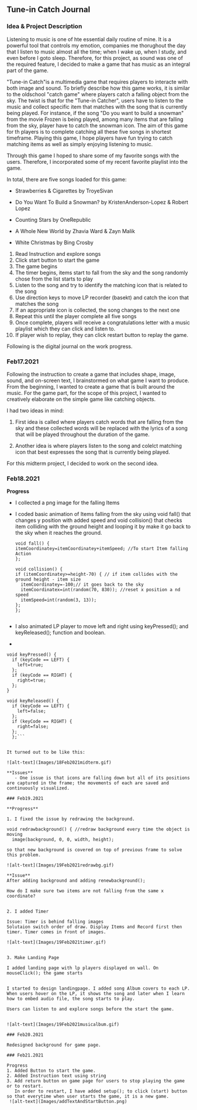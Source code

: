 ## Tune-in Catch Journal

### Idea & Project Description 

Listening to music is one of hte essential daily routine of mine. It is a powerful tool that controls my emotion, companies me thorughout the day that I listen to music almost all the time; when I wake up, when I study, and even before I goto sleep. Therefore, for this project, as sound was one of the required feature, I decided to make a game that has music as an integral part of the game. 

"Tune-in Catch"is a multimedia game that requires players to interacte with both image and sound. To briefly describe how this game works, it is similar to the oldschool "catch game" where players catch a falling object from the sky. The twist is that for the "Tune-in Catcher", users have to listen to the music and collect specific item that matches with the song that is currently being played. For instance, if the song "Do you want to build a snowman" from the movie Frozen is being played, among many items that are falling from the sky, player have to catch the snowman icon. The aim of this game for th players is to complete catching all these five songs in shortest timeframe. Playing this game, I hope players have fun trying to catch matching items as well as simply enjoying listening to music. 

Through this game I hoped to share some of my favorite songs with the users. Therefore, I incorporated some of my recent favorite playlist into the game. 

In total, there are five songs loaded for this game: 

- Strawberries & Cigarettes by TroyeSivan

- Do You Want To Build a Snowman? by KristenAnderson-Lopez & Robert Lopez

- Counting Stars by OneRepublic

- A Whole New World by Zhavia Ward & Zayn Malik

- White Christmas by Bing Crosby

<This is the manual on how Tune-in Catch is structured>
   
1. Read Instruction and explore songs
2. Click start button to start the game
3. The game begins 
4. The timer begins, items start to fall from the sky and the song randomly chose from the list starts to play
5. Listen to the song and try to identify the matching icon that is related to the song
6. Use direction keys to move LP recorder (basekt) and catch the icon that matches the song
7. If an appropriate icon is collected, the song changes to the next one
8. Repeat this until the player complete all five songs
9. Once complete, players will receive a congratulations letter with a music playlist which they can click and listen to. 
10. If player wish to replay, they can click restart button to replay the game. 

Following is the digital journal on the work progress. 

### Feb17.2021
Following the instruction to create a game that includes shape, image, sound, and on-screen text, I brainstormed on what game I want to produce. From the beginning, I wanted to create a game that is built around the music. For the game part, for the scope of this project, I wanted to creatively elaborate on the simple game like catching objects. 

I had two ideas in mind:

1) First idea is called <Re-writing song> where players catch words that are falling from the sky and these collected words will be replaced with the lyrics of a song that will be played throughout the duration of the game. 
   
2) Another idea is <Tune-in Catcher> where players listen to the song and colelct matching icon that best expresses the song that is currently being played. 

For this midterm project, I decided to work on the second idea. 


### Feb18.2021

**Progress** 
- I collected a png image for the falling Items 

- I coded basic animation of Items falling from the sky using void fall() that changes y position with added speed 
  and void collision() that checks item colliding with the ground height and looping it by make it go back to the sky when it reaches the ground. 
  
    ```processing
    void fall() {
    itemCoordinatey=itemCoordinatey+itemSpeed; //To start Item falling Action
  };

  void collision() {
    if (itemCoordinatey>=height-70) { // if item collides with the ground height - item size
      itemCoordinatey=-100;// it goes back to the sky
      itemCoordinatex=int(random(70, 830)); //reset x position a nd speed
      itemSpeed=int(random(3, 13));
    };
  }; 


- I also animated LP player to move left and right using keyPressed(); and keyReleased(); function and boolean. 
- 
```processing
void keyPressed() {
  if (keyCode == LEFT) {
    left=true;
  };
  if (keyCode == RIGHT) {
    right=true;
  };
}

void keyReleased() {
  if (keyCode == LEFT) {
    left=false;
  };
  if (keyCode == RIGHT) {
    right=false;
  };
  };```


It turned out to be like this:

![alt-text](Images/18Feb2021midterm.gif)

**Issues**
   - One issue is that icons are falling down but all of its positions are captured in the frame; the movements of each are saved and continuously visualized.

### Feb19.2021

**Progress**

1. I fixed the issue by redrawing the background. 

void redrawbackground() { //redraw background every time the object is moving
  image(background, 0, 0, width, height);

so that new background is covered on top of previous frame to solve this problem. 

![alt-text](Images/19Feb2021redrawbg.gif)

**Issue**
After adding background and adding renewbackground(); 

How do I make sure two items are not falling from the same x coordinate?


2. I added Timer 

Issue: Timer is behind falling images
Solutaion switch order of draw. Display Items and Record first then timer. Timer comes in front of images. 

![alt-text](Images/19Feb2021timer.gif)


3. Make Landing Page

I added landing page with lp players displayed on wall. On mouseClick(); the game starts


I started to design landingpage. I added song Album covers to each LP. When users hover on the LP, it shows the song and later when I learn how to embed audio file, the song starts to play. 

Users can listen to and explore songs before the start the game.


![alt-text](Images/19Feb2021musicalbum.gif)

### Feb20.2021

Redesigned background for game page. 

### Feb21.2021

Progress
1. Added Button to start the game. 
2. Added Instruction text using string
3. Add return button on game page for users to stop playing the game or to restart. 
   In order to restart, I have added setup(); to click (start) button so that everytime when user starts the game, it is a new game. 
 ![alt-text](Images/addTextAndStartButton.png)  
